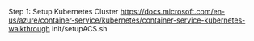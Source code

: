 Step 1:  Setup Kubernetes Cluster
https://docs.microsoft.com/en-us/azure/container-service/kubernetes/container-service-kubernetes-walkthrough
    init/setupACS.sh

